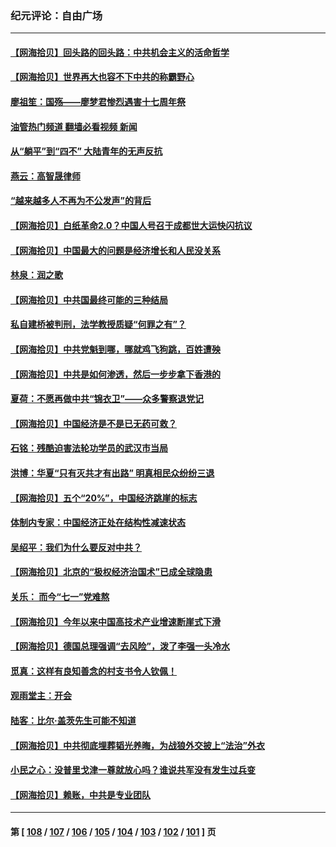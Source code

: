 ### 纪元评论：自由广场
---
#### [【网海拾贝】回头路的回头路：中共机会主义的活命哲学](../../pages/nsc993/n14036607.md?07190330) 
#### [【网海拾贝】世界再大也容不下中共的称霸野心](../../pages/nsc993/n14035979.md?07190330) 
#### [廖祖笙：国殇——廖梦君惨烈遇害十七周年祭](../../pages/nsc993/n14035636.md?07190330) 
#### [油管热门频道 翻墙必看视频 新闻](ok?07190330)
#### [从“躺平”到“四不” 大陆青年的无声反抗](../../pages/nsc993/n14034924.md?07190330) 
#### [燕云：高智晟律师](../../pages/nsc993/n14034945.md?07190330) 
#### [“越来越多人不再为不公发声”的背后](../../pages/nsc993/n14034935.md?07190330) 
#### [【网海拾贝】白纸革命2.0？中国人号召于成都世大运快闪抗议](../../pages/nsc993/n14034919.md?07190330) 
#### [【网海拾贝】中国最大的问题是经济增长和人民没关系](../../pages/nsc993/n14033024.md?07190330) 
#### [林泉：润之歌](../../pages/nsc993/n14032905.md?07190330) 
#### [【网海拾贝】中共国最终可能的三种结局](../../pages/nsc993/n14032149.md?07190330) 
#### [私自建桥被判刑，法学教授质疑“何罪之有”？](../../pages/nsc993/n14031517.md?07190330) 
#### [【网海拾贝】中共党魁到哪，哪就鸡飞狗跳，百姓遭殃](../../pages/nsc993/n14031033.md?07190330) 
#### [【网海拾贝】中共是如何渗透，然后一步步拿下香港的](../../pages/nsc993/n14030717.md?07190330) 
#### [夏荷：不愿再做中共“锦衣卫”——众多警察退党记](../../pages/nsc993/n14029941.md?07190330) 
#### [【网海拾贝】中国经济是不是已无药可救？](../../pages/nsc993/n14029976.md?07190330) 
#### [石铭：残酷迫害法轮功学员的武汉市当局](../../pages/nsc993/n14029514.md?07190330) 
#### [洪博：华夏“只有灭共才有出路” 明真相民众纷纷三退](../../pages/nsc993/n14029396.md?07190330) 
#### [【网海拾贝】五个“20%”，中国经济跳崖的标志](../../pages/nsc993/n14029226.md?07190330) 
#### [体制内专家：中国经济正处在结构性减速状态](../../pages/nsc993/n14029095.md?07190330) 
#### [吴绍平：我们为什么要反对中共？](../../pages/nsc993/n14027674.md?07190330) 
#### [【网海拾贝】北京的“极权经济治国术”已成全球隐患](../../pages/nsc993/n14027923.md?07190330) 
#### [关乐： 而今“七一”党难熬](../../pages/nsc993/n14027325.md?07190330) 
#### [【网海拾贝】今年以来中国高技术产业增速断崖式下滑](../../pages/nsc993/n14027114.md?07190330) 
#### [【网海拾贝】德国总理强调“去风险”，泼了李强一头冷水](../../pages/nsc993/n14026680.md?07190330) 
#### [觅真：这样有良知善念的村支书令人钦佩！](../../pages/nsc993/n14026467.md?07190330) 
#### [观雨堂主：开会](../../pages/nsc993/n14026463.md?07190330) 
#### [陆客：比尔·盖茨先生可能不知道](../../pages/nsc993/n14026461.md?07190330) 
#### [【网海拾贝】中共彻底埋葬韬光养晦，为战狼外交披上“法治”外衣](../../pages/nsc993/n14026258.md?07190330) 
#### [小民之心：没普里戈津一尊就放心吗？谁说共军没有发生过兵变](../../pages/nsc993/n14026246.md?07190330) 
#### [【网海拾贝】赖账，中共是专业团队](../../pages/nsc993/n14025929.md?07190330) 

---
#### 第 [ [108](./108.md?07190330) / [107](./107.md?07190330) / [106](./106.md?07190330) / [105](./105.md?07190330) / [104](./104.md?07190330) / [103](./103.md?07190330) / [102](./102.md?07190330) / [101](./101.md?07190330) ] 页
